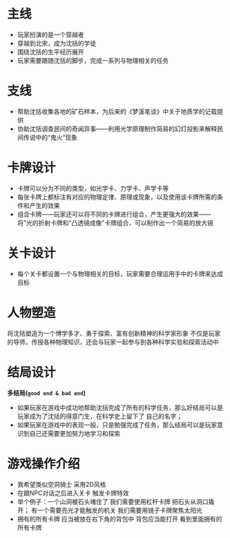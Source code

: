# 主线
- 玩家扮演的是一个穿越者
- 穿越到北宋，成为沈括的学徒
- 围绕沈括的生平经历展开
- 玩家需要跟随沈括的脚步，完成一系列与物理相关的任务
# 支线
- 帮助沈括收集各地的矿石样本，为后来的《梦溪笔谈》中关于地质学的记载提供
- 协助沈括调查民间的奇闻异事——利用光学原理制作简易的幻灯投影来解释民间传说中的“鬼火“现象
# 卡牌设计
- 卡牌可以分为不同的类型，如光学卡、力学卡、声学卡等
- 每张卡牌上都标注有对应的物理定律、原理或现象，以及使用该卡牌所需的条件和产生的效果 
- 组合卡牌——玩家还可以将不同的卡牌进行组合，产生更强大的效果——将"光的折射卡牌和"凸透镜成像"卡牌组合，可以制作出一个简易的放大镜
# 关卡设计  
- 每个关卡都设置一个与物理相关的目标，玩家需要合理运用手中的卡牌来达成目标
# 人物塑造
将沈括塑造为一个博学多才、勇于探索、富有创新精神的科学家形象
不仅是玩家的导师，传授各种物理知识，还会与玩家一起参与到各种科学实验和探索活动中
# 结局设计
**多结局(`good end & bad end`)**
- 如果玩家在游戏中成功地帮助沈括完成了所有的科学任务，那么好结局可以是玩家成为了沈括的得意门生，在科学史上留下了 自己的名字；
- 如果玩家在游戏中的表现一般，只是勉强完成了任务，那么结局可以是玩家意识到自己还需要更加努力地学习和探索

# 游戏操作介绍

- 我希望类似空洞骑士 采用2D风格
- 在跟NPC对话之后进入关卡 触发卡牌特效
- 举个例子：一个山洞被石头堵住了 我们需要使用杠杆卡牌 把石头从洞口撬开； 有一个需要亮光才能触发的机关 我们需要用镜子卡牌聚焦太阳光
 - 拥有的所有卡牌 应当被放在右下角的背包中 背包应当能打开 看到里面拥有的所有卡牌